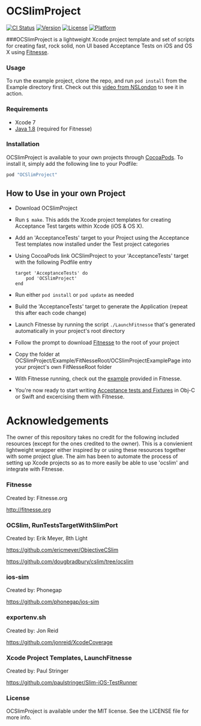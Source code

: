 # OCSlimProject

[![CI Status](http://img.shields.io/travis/paulstringer/OCSlimProject.svg?style=flat)](https://travis-ci.org/paulstringer/OCSlimProject)
[![Version](https://img.shields.io/cocoapods/v/OCSlimProject.svg?style=flat)](http://cocoapods.org/pods/OCSlimProject)
[![License](https://img.shields.io/cocoapods/l/OCSlimProject.svg?style=flat)](http://cocoapods.org/pods/OCSlimProject)
[![Platform](https://img.shields.io/cocoapods/p/OCSlimProject.svg?style=flat)](http://cocoapods.org/pods/OCSlimProject)


###OCSlimProject is a lightweight Xcode project template and set of scripts for creating fast, rock solid, non UI based Acceptance Tests on iOS and OS X using [Fitnesse](http://fitnesse.org).


### Usage

To run the example project, clone the repo, and run `pod install` from the Example directory first. 
Check out this [video from NSLondon](http://stringerstheory.net/nslondon-video/) to see it in action.

### Requirements
- Xcode 7
- [Java 1.8](http://www.oracle.com/technetwork/java/javase/downloads/jre8-downloads-2133155.html) (required for Fitnesse)

### Installation

OCSlimProject is available to your own projects through [CocoaPods](http://cocoapods.org). To install
it, simply add the following line to your Podfile:

```ruby
pod "OCSlimProject"
```

## How to Use in your own Project

* Download OCSlimProject
* Run ```$ make```. This adds the Xcode project templates for creating Acceptance Test targets within Xcode (iOS & OS X).
* Add an 'AcceptanceTests' target to your Project using the Acceptance Test templates now installed under the Test project categories
* Using CocoaPods link OCSlimProject to your 'AcceptanceTests' target with the following Podfile entry
    
	```
    target 'AcceptanceTests' do
	    pod 'OCSlimProject'
    end
	```
* Run either ```pod install``` or ```pod update``` as needed
* Build the 'AcceptanceTests' target to generate the Application (repeat this after each code change)
* Launch Fitnesse by running the script ```./LaunchFitnesse``` that's generated automatically in your project's root directory
* Follow the prompt to download [Fitnesse](http://www.fitnesse.org/FitNesseDownload) to the root of your project
* Copy the folder at OCSlimProject/Example/FitNesseRoot/OCSlimProjectExamplePage into your project's own FitNesseRoot folder
* With Fitnesse running, check out the [example](http://localhost:8080/CocoaSlimExamplePage) provided in Fitnesse.
* You're now ready to start writing [Acceptance tests and Fixtures](http://stringerstheory.net/acceptance-testing-with-ios/)  in Obj-C or Swift and excercising them with Fitnesse.


# Acknowledgements
The owner of this repository takes no credit for the following included resources (except for the ones credited to the owner). This is a convienient lightweight wrapper either inspired by or using these resources together with some project glue. The aim has been to automate the process of setting up Xcode projects so as to more easily be able to use 'ocslim' and integrate with Fitnesse. 

### Fitnesse
Created by: Fitnesse.org

<http://fitnesse.org>

### OCSlim, RunTestsTargetWithSlimPort
Created by: Erik Meyer, 8th Light 

<https://github.com/ericmeyer/ObjectiveCSlim>

<https://github.com/dougbradbury/cslim/tree/ocslim>

### ios-sim
Created by: Phonegap

<https://github.com/phonegap/ios-sim>

### exportenv.sh
Created by: Jon Reid

<https://github.com/jonreid/XcodeCoverage>

### Xcode Project Templates, LaunchFitnesse
Created by: Paul Stringer

<https://github.com/paulstringer/Slim-iOS-TestRunner>


### License
OCSlimProject is available under the MIT license. See the LICENSE file for more info.